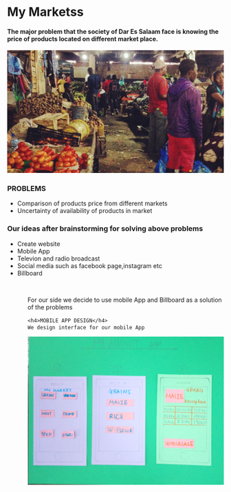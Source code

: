 # My Marketss
<h4>The major problem that the society of Dar Es Salaam face is knowing the price of products located on different market place.</h4>
<img src="https://github.com/fakimakame/MyMarket/blob/master/kisutu.jpg?raw=true"/>
<h3>PROBLEMS</h3>
<ul>
  <li>Comparison of products price from different markets</li>
  <li>Uncertainty of availability of products in market</li>
  </ul>
  <h3>Our ideas after brainstorming for solving above problems</h3>
  <ul>
    <li>Create website</li>
    <li>Mobile App</li>
    <li>Televion and radio broadcast</li>
    <li>Social media such as facebook page,instagram etc</li>
    <li>Billboard</li>
    <ul>
      <br>
    <p>For our side we decide to use mobile App and Billboard as a solution of the problems</p>
    
    <h4>MOBILE APP DESIGN</h4>
    We design interface for our mobile App
   <img src="https://github.com/fakimakame/MyMarket/blob/master/page1.jpg?raw=true"/>
 
  
